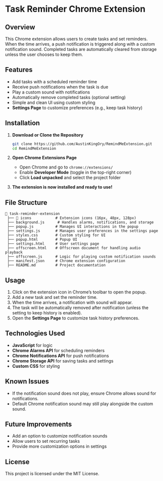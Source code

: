# Task Reminder Chrome Extension

## Overview
This Chrome extension allows users to create tasks and set reminders. When the time arrives, a push notification is triggered along with a custom notification sound. Completed tasks are automatically cleared from storage unless the user chooses to keep them.

## Features
- Add tasks with a scheduled reminder time
- Receive push notifications when the task is due
- Play a custom sound with notifications
- Automatically remove completed tasks (optional setting)
- Simple and clean UI using custom styling
- **Settings Page** to customize preferences (e.g., keep task history)

## Installation

1. **Download or Clone the Repository**
   ```sh
   git clone https://github.com/AustinKingOry/RemindMeExtension.git
   cd RemindMeExtension
   ```

2. **Open Chrome Extensions Page**
   - Open Chrome and go to `chrome://extensions/`
   - Enable **Developer Mode** (toggle in the top-right corner)
   - Click **Load unpacked** and select the project folder

3. **The extension is now installed and ready to use!**

## File Structure
```
📂 task-reminder-extension
 ├── 📂 icons           # Extension icons (16px, 48px, 128px)
 ├── background.js      # Handles alarms, notifications, and storage
 ├── popup.js          # Manages UI interactions in the popup
 ├── settings.js       # Manages user preferences in the settings page
 ├── styles.css        # Custom styling for UI
 ├── popup.html        # Popup UI
 ├── settings.html     # User settings page
 ├── offscreen.html    # Offscreen document for handling audio playback
 ├── offscreen.js      # Logic for playing custom notification sounds
 ├── manifest.json     # Chrome extension configuration
 ├── README.md         # Project documentation
```

## Usage
1. Click on the extension icon in Chrome’s toolbar to open the popup.
2. Add a new task and set the reminder time.
3. When the time arrives, a notification with sound will appear.
4. The task will be automatically removed after notification (unless the setting to keep history is enabled).
5. Open the **Settings Page** to customize task history preferences.

## Technologies Used
- **JavaScript** for logic
- **Chrome Alarms API** for scheduling reminders
- **Chrome Notifications API** for push notifications
- **Chrome Storage API** for saving tasks and settings
- **Custom CSS** for styling

## Known Issues
- If the notification sound does not play, ensure Chrome allows sound for notifications.
- Default Chrome notification sound may still play alongside the custom sound.

## Future Improvements
- Add an option to customize notification sounds
- Allow users to set recurring tasks
- Provide more customization options in settings

## License
This project is licensed under the MIT License.

